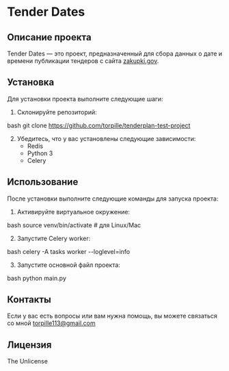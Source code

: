 # Tender Dates

## Описание проекта
Tender Dates — это проект, предназначенный для сбора данных о дате и времени публикации тендеров с сайта [zakupki.gov](http://zakupki.gov).

## Установка

Для установки проекта выполните следующие шаги:

1. Склонируйте репозиторий:
   
bash
   git clone https://github.com/torpille/tenderplan-test-project
   
   
2. Убедитесь, что у вас установлены следующие зависимости:
   - Redis
   - Python 3
   - Celery

## Использование

После установки выполните следующие команды для запуска проекта:

1. Активируйте виртуальное окружение:
   
bash
   source venv/bin/activate  # для Linux/Mac
   

2. Запустите Celery worker:
   
bash
   celery -A tasks worker --loglevel=info
   

3. Запустите основной файл проекта:
   
bash
   python main.py
   

## Контакты

Если у вас есть вопросы или вам нужна помощь, вы можете связаться со мной torpille113@gmail.com

## Лицензия
The Unlicense

